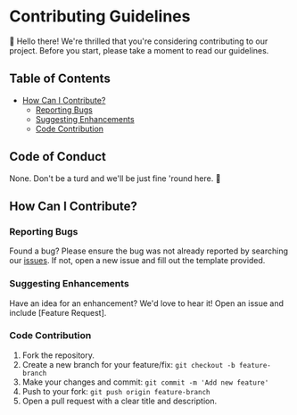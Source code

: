 # Contributing Guidelines

👋 Hello there! We're thrilled that you're considering contributing to our project. Before you start, please take a moment to read our guidelines.

## Table of Contents

- [How Can I Contribute?](#how-can-i-contribute)
  - [Reporting Bugs](#reporting-bugs)
  - [Suggesting Enhancements](#suggesting-enhancements)
  - [Code Contribution](#code-contribution)

## Code of Conduct

None. Don't be a turd and we'll be just fine 'round here. 🤠

## How Can I Contribute?

### Reporting Bugs

Found a bug? Please ensure the bug was not already reported by searching our [issues](../../issues). If not, open a new issue and fill out the template provided.

### Suggesting Enhancements

Have an idea for an enhancement? We'd love to hear it! Open an issue and include [Feature Request].

### Code Contribution

1. Fork the repository.
2. Create a new branch for your feature/fix: `git checkout -b feature-branch`
3. Make your changes and commit: `git commit -m 'Add new feature'`
4. Push to your fork: `git push origin feature-branch`
5. Open a pull request with a clear title and description.
